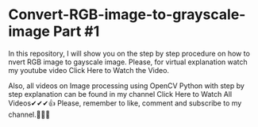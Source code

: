 # Convert-RGB-image-to-grayscale-image Part #1
In this repository, I will show you on the step by step procedure on how to nvert RGB image to gayscale image. Please, for virtual explanation watch my youtube video Click Here to Watch the Video.

Also, all videos on Image processing using OpenCV Python with step by step explanation can be found in my channel Click Here to Watch All Videos✔✔✔👍 Please, remember to like, comment and subscribe to my channel.👏👏🙌
